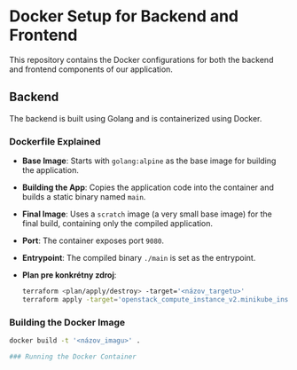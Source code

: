# Docker Setup for Backend and Frontend

This repository contains the Docker configurations for both the backend and frontend components of our application.

## Backend

The backend is built using Golang and is containerized using Docker.

### Dockerfile Explained

- **Base Image**: Starts with `golang:alpine` as the base image for building the application.
- **Building the App**: Copies the application code into the container and builds a static binary named `main`.
- **Final Image**: Uses a `scratch` image (a very small base image) for the final build, containing only the compiled application.
- **Port**: The container exposes port `9080`.
- **Entrypoint**: The compiled binary `./main` is set as the entrypoint.

- **Plan pre konkrétny zdroj**: 
  ```sh
  terraform <plan/apply/destroy> -target='<názov_targetu>'
  terraform apply -target='openstack_compute_instance_v2.minikube_instance'

### Building the Docker Image

  ```sh
  docker build -t '<názov_imagu>' .

### Running the Docker Container
